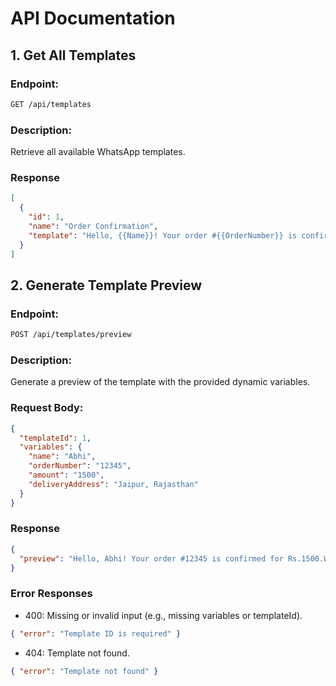 # API Documentation

## 1. Get All Templates

### Endpoint:

```bash
GET /api/templates
```

### Description:

Retrieve all available WhatsApp templates.

### Response

```json
[
  {
    "id": 1,
    "name": "Order Confirmation",
    "template": "Hello, {{Name}}! Your order #{{OrderNumber}} is confirmed for Rs.{{Amount}}. We'll deliver it to {{DeliveryAddress}}."
  }
]
```

## 2. Generate Template Preview

### Endpoint:

```bash
POST /api/templates/preview
```

### Description:

Generate a preview of the template with the provided dynamic variables.

### Request Body:

```json
{
  "templateId": 1,
  "variables": {
    "name": "Abhi",
    "orderNumber": "12345",
    "amount": "1500",
    "deliveryAddress": "Jaipur, Rajasthan"
  }
}
```

### Response

```json
{
  "preview": "Hello, Abhi! Your order #12345 is confirmed for Rs.1500.We'll deliver it to Jaipur, Rajasthan."
}
```

### Error Responses

- 400: Missing or invalid input (e.g., missing variables or templateId).

```json
{ "error": "Template ID is required" }
```

- 404: Template not found.

```json
{ "error": "Template not found" }
```
